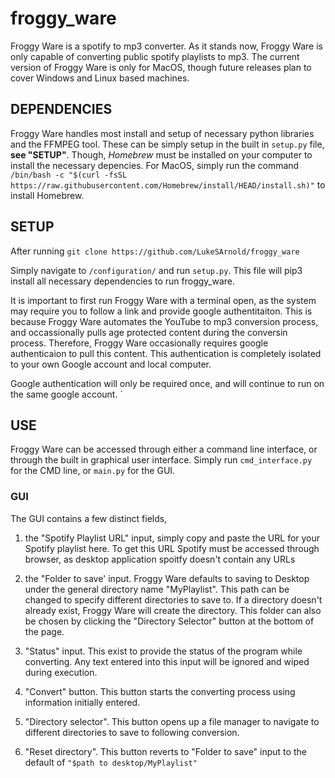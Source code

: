 # froggy_ware

Froggy Ware is a spotify to mp3 converter. As it stands now, Froggy Ware is only capable of converting public spotify playlists to mp3. The current version of Froggy Ware is only for MacOS, though future releases plan to cover Windows and Linux based machines. 

## DEPENDENCIES

Froggy Ware handles most install and setup of necessary python libraries and the FFMPEG tool. These can be simply setup in the built in `setup.py` file, **see "SETUP"**. Though, *Homebrew* must be installed on your computer to install the necessary depencies. For MacOS, simply run the command `/bin/bash -c "$(curl -fsSL https://raw.githubusercontent.com/Homebrew/install/HEAD/install.sh)"` to install Homebrew. 

## SETUP

After running 
```git clone https://github.com/LukeSArnold/froggy_ware```

Simply navigate to `/configuration/` and run `setup.py`. This file will pip3 install all necessary dependencies to run froggy_ware.

It is important to first run Froggy Ware with a terminal open, as the system may require you to follow a link and provide google authentitaiton. This is because Froggy Ware automates the YouTube to mp3 conversion process, and occassionally pulls age protected content during the conversin process. Therefore, Froggy Ware occasionally requires google authenticaion to pull this content. This authentication is completely isolated to your own Google account and local computer. 

Google authentication will only be required once, and will continue to run on the same google account.
`
## USE

Froggy Ware can be accessed through either a command line interface, or through the built in graphical user interface. Simply run `cmd_interface.py` for the CMD line, or `main.py` for the GUI. 

### GUI

The GUI contains a few distinct fields,

1.   the "Spotify Playlist URL" input, simply copy and paste the URL for your Spotify playlist here. To get this URL Spotify must be accessed through browser, as desktop application spoitfy doesn't contain any URLs

2.   the "Folder to save' input. Froggy Ware defaults to saving to Desktop under the general directory name "MyPlaylist". This path can be changed to specify different directories to save to. If a directory doesn't already exist, Froggy Ware will create the directory. This folder can also be chosen by clicking the "Directory Selector" button at the bottom of the page.

3.   "Status" input. This exist to provide the status of the program while converting. Any text entered into this input will be ignored and wiped during execution.

4.   "Convert" button. This button starts the converting process using information initially entered.

5.   "Directory selector". This button opens up a file manager to navigate to different directories to save to following conversion. 

6.   "Reset directory". This button reverts to "Folder to save" input to the default of `"$path to desktop/MyPlaylist"`

